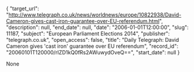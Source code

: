 {
  "target_url": "http://www.telegraph.co.uk/news/worldnews/europe/10822938/David-Cameron-gives-cast-iron-guarantee-over-EU-referendum.html", 
  "description": null, 
  "end_date": null, 
  "date": "2006-01-01T12:00:00", 
  "slug": 11187, 
  "subject": "European Parliament Elections 2014", 
  "publisher": "telegraph.co.uk", 
  "open_access": false, 
  "title": "Daily Telegraph: David Cameron gives 'cast iron' guarantee over EU referendum", 
  "record_id": "20060101T120000/rIZD1kQ0fRs2AWuwydOveQ==", 
  "start_date": null
}

None